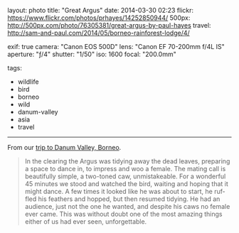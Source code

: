 layout: photo
title: "Great Argus"
date: 2014-03-30 02:23
flickr: https://www.flickr.com/photos/prhayes/14252850944/
500px: http://500px.com/photo/76305381/great-argus-by-paul-hayes
travel: http://sam-and-paul.com/2014/05/borneo-rainforest-lodge/4/

exif: true
camera: "Canon EOS 500D"
lens: "Canon EF 70-200mm f/4L IS"
aperture: "ƒ/4"
shutter: "1/50"
iso: 1600
focal: "200.0mm"

tags:
  - wildlife
  - bird
  - borneo
  - wild
  - danum-valley
  - asia
  - travel
---

From our [trip to Danum Valley, Borneo](http://www.sam-and-paul.com/2014/05/borneo-rainforest-lodge/).

> In the clear­ing the Argus was tidy­ing away the dead leaves, prepar­ing a space to dance in, to impress and woo a female. The mat­ing call is beau­ti­fully sim­ple, a two-toned caw, unmis­take­able. For a won­der­ful 45 min­utes we stood and watched the bird, wait­ing and hop­ing that it might dance. A few times it looked like he was about to start, he ruf­fled his feath­ers and hopped, but then resumed tidy­ing. He had an audi­ence, just not the one he wanted, and despite his caws no female ever came. This was with­out doubt one of the most amaz­ing things either of us had ever seen, unforgettable.
